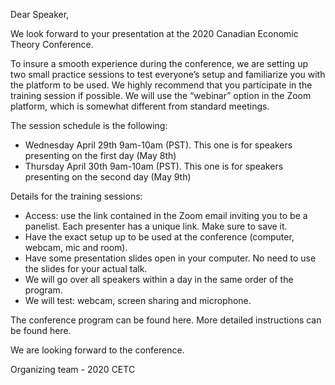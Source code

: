 Dear Speaker,

We look forward to your presentation at the 2020 Canadian Economic Theory Conference.

To insure a smooth experience during the conference, we are setting up two small practice sessions to test everyone’s setup and familiarize you with the platform to be used. We highly recommend that you participate in the training session if possible. We will use the “webinar” option in the Zoom platform, which is somewhat different from standard meetings.

The session schedule is the following:
* Wednesday April 29th 9am-10am (PST). This one is for speakers presenting on the first day (May 8th)
* Thursday April 30th 9am-10am (PST). This one is for speakers presenting on the second day (May 9th)

Details for the training sessions:
* Access: use the link contained in the Zoom email inviting you to be a panelist. Each presenter has a unique link. Make sure to save it. 
* Have the exact setup up to be used at the conference (computer, webcam, mic and room).
* Have some presentation slides open in your computer. No need to use the slides for your actual talk.
* We will go over all speakers within a day in the same order of the program.
* We will test: webcam, screen sharing and microphone.

The conference program can be found here. More detailed instructions can be found here.

We are looking forward to the conference.

Organizing team - 2020 CETC
